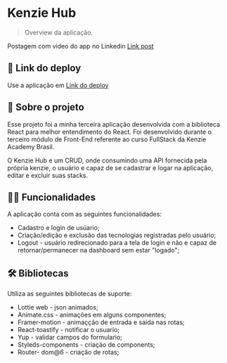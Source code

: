 # Kenzie Hub

> Overview da aplicação.
> 
Postagem com video do app no Linkedin [Link post](https://www.linkedin.com/feed/update/urn:li:activity:6962763451555287040/)

## 📲 Link do deploy

Use a aplicação em [Link do deploy](https://react-entrega-s2-formulario-de-cadastro-mathsudre.vercel.app/) 

## 📑 Sobre o projeto


Esse projeto foi a minha terceira aplicação desenvolvida com a biblioteca React para melhor entendimento do React. Foi desenvolvido durante o terceiro módulo de Front-End referente ao curso FullStack da Kenzie Academy Brasil.

O Kenzie Hub e um CRUD, onde consumindo uma API fornecida pela própria kenzie, o usuário e capaz de se cadastrar e logar na aplicação, editar e excluir suas stacks.

## ✍🏻 Funcionalidades

A aplicação conta com as seguintes funcionalidades:

- Cadastro e login de usúario;
- Criação/edição e exclusão das tecnologias registradas pelo usuário;
- Logout - usuário redirecionado para a tela de login e não e capaz de retornar/permanecer na dashboard sem estar "logado";

## 🛠 Bibliotecas

Utiliza as seguintes bibliotecas de suporte:

- Lottie web - json animados;
- Animate.css - animações em alguns componentes;
- Framer-motion - animaçção de entrada e saida nas rotas;
- React-toastify - notificar o usuario;
- Yup - validar campos do formulario;
- Styleds-components - criação de components;
- Router- dom@6 - criação de rotas; 
    
   
   
